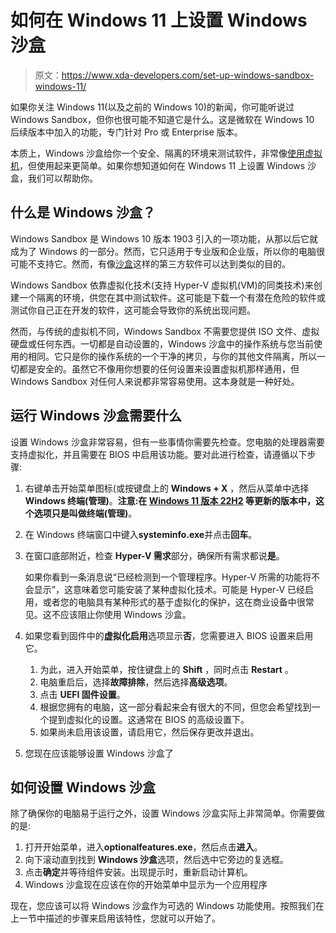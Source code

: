 # 如何在 Windows 11 上设置 Windows 沙盒

> 原文：<https://www.xda-developers.com/set-up-windows-sandbox-windows-11/>

如果你关注 Windows 11(以及之前的 Windows 10)的新闻，你可能听说过 Windows Sandbox，但你也很可能不知道它是什么。这是微软在 Windows 10 后续版本中加入的功能，专门针对 Pro 或 Enterprise 版本。

本质上，Windows 沙盒给你一个安全、隔离的环境来测试软件，非常像[使用虚拟机](https://www.xda-developers.com/how-to-install-windows-vm/)，但使用起来更简单。如果你想知道如何在 Windows 11 上设置 Windows 沙盒，我们可以帮助你。

## 什么是 Windows 沙盒？

Windows Sandbox 是 Windows 10 版本 1903 引入的一项功能，从那以后它就成为了 Windows 的一部分。然而，它只适用于专业版和企业版，所以你的电脑很可能不支持它。然而，有像[沙盒](https://sandboxie-plus.com)这样的第三方软件可以达到类似的目的。

Windows Sandbox 依靠虚拟化技术(支持 Hyper-V 虚拟机(VM)的同类技术)来创建一个隔离的环境，供您在其中测试软件。这可能是下载一个有潜在危险的软件或测试你自己正在开发的软件，这可能会导致你的系统出现问题。

然而，与传统的虚拟机不同，Windows Sandbox 不需要您提供 ISO 文件、虚拟硬盘或任何东西。一切都是自动设置的，Windows 沙盒中的操作系统与您当前使用的相同。它只是你的操作系统的一个干净的拷贝，与你的其他文件隔离，所以一切都是安全的。虽然它不像用你想要的任何设置来设置虚拟机那样通用，但 Windows Sandbox 对任何人来说都非常容易使用。这本身就是一种好处。

## 运行 Windows 沙盒需要什么

设置 Windows 沙盒非常容易，但有一些事情你需要先检查。您电脑的处理器需要支持虚拟化，并且需要在 BIOS 中启用该功能。要对此进行检查，请遵循以下步骤:

1.  右键单击开始菜单图标(或按键盘上的 **Windows + X** ，然后从菜单中选择 **Windows 终端(管理)**。**注意:**在 [Windows 11 版本 22H2](https://www.xda-developers.com/windows-11-22h2/) 等更新的版本中，这个选项只是叫做**终端(管理)**。
2.  在 Windows 终端窗口中键入**systeminfo.exe**并点击**回车**。
3.  在窗口底部附近，检查 **Hyper-V 需求**部分，确保所有需求都说**是**。

    如果你看到一条消息说“已经检测到一个管理程序。Hyper-V 所需的功能将不会显示”，这意味着您可能安装了某种虚拟化技术。可能是 Hyper-V 已经启用，或者您的电脑具有某种形式的基于虚拟化的保护，这在商业设备中很常见。这不应该阻止你使用 Windows 沙盒。

4.  如果您看到固件中的**虚拟化启用**选项显示**否**，您需要进入 BIOS 设置来启用它。
    1.  为此，进入开始菜单，按住键盘上的 **Shift** ，同时点击 **Restart** 。
    2.  电脑重启后，选择**故障排除**，然后选择**高级选项**。
    3.  点击 **UEFI 固件设置**。
    4.  根据您拥有的电脑，这一部分看起来会有很大的不同，但您会希望找到一个提到虚拟化的设置。这通常在 BIOS 的高级设置下。
    5.  如果尚未启用该设置，请启用它，然后保存更改并退出。

5.  您现在应该能够设置 Windows 沙盒了

## 如何设置 Windows 沙盒

除了确保你的电脑易于运行之外，设置 Windows 沙盒实际上非常简单。你需要做的是:

1.  打开开始菜单，进入**optionalfeatures.exe**，然后点击**进入**。
2.  向下滚动直到找到 **Windows 沙盒**选项，然后选中它旁边的复选框。
3.  点击**确定**并等待组件安装。出现提示时，重新启动计算机。
4.  Windows 沙盒现在应该在你的开始菜单中显示为一个应用程序

现在，您应该可以将 Windows 沙盒作为可选的 Windows 功能使用。按照我们在上一节中描述的步骤来启用该特性，您就可以开始了。